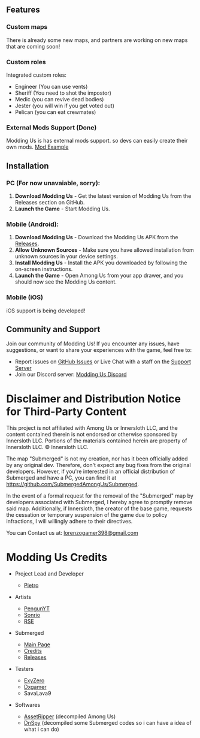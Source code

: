 <!--This project might be put on hold for a while because I'll be working on creating an easy mobile modding environment for Among Us. This environment will have a much simplier codebase to inject the hooks, so the modders can easily port their mods to mobile and pc. You can still go to [this link](https://github.com/OvernightAU/ModdingUs/releases/tag/Not-Release) to download, but please note that this repository may get archived for several reasons.
Some are legal reasons and also because i can't host online servers rn lmao.-->


## Features

### Custom maps
There is already some new maps, and partners are working on new maps that are coming soon!

### Custom roles
Integrated custom roles:
- Engineer (You can use vents)
- Sheriff (You need to shot the impostor)
- Medic (you can revive dead bodies)
- Jester (you will win if you get voted out)
- Pelican (you can eat crewmates)

### External Mods Support (Done)

Modding Us is has external mods support. so devs can easily create their own mods. [Mod Example](https://github.com/OvernightAU/ModdingUs-RoleExample)

## Installation

### PC (For now unavaiable, sorry):

1. **Download Modding Us** - Get the latest version of Modding Us from the Releases section on GitHub.
5. **Launch the Game** - Start Modding Us.

### Mobile (Android):

1. **Download Modding Us** - Download the Modding Us APK from the [Releases](https://github.com/OvernightAU/ModdingUs/releases).
2. **Allow Unknown Sources** - Make sure you have allowed installation from unknown sources in your device settings.
3. **Install Modding Us** - Install the APK you downloaded by following the on-screen instructions.
4. **Launch the Game** - Open Among Us from your app drawer, and you should now see the Modding Us content.

### Mobile (iOS)
iOS support is being developed!

## Community and Support

Join our community of Modding Us! If you encounter any issues, have suggestions, or want to share your experiences with the game, feel free to:

- Report issues on [GitHub Issues](https://github.com/Pietrodjaowjao/ModdingUs/issues) or Live Chat with a staff on the [Support Server](https://discord.gg/gacJbcyuMr)
- Join our Discord server: [Modding Us Discord](https://discord.gg/KRCSmSqgHz)

# Disclaimer and Distribution Notice for Third-Party Content
This project is not affiliated with Among Us or Innersloth LLC, and the content contained therein is not endorsed or otherwise sponsored by Innersloth LLC. Portions of the materials contained herein are property of Innersloth LLC. © Innersloth LLC.

The map "Submerged" is not my creation, nor has it been officially added by any original dev. Therefore, don't expect any bug fixes from the original developers. However, if you're interested in an official distribution of Submerged and have a PC, you can find it at https://github.com/SubmergedAmongUs/Submerged.

In the event of a formal request for the removal of the "Submerged" map by developers associated with Submerged, I hereby agree to promptly remove said map. Additionally, if Innersloth, the creator of the base game, requests the cessation or temporary suspension of the game due to policy infractions, I will willingly adhere to their directives.

You can Contact us at: <a href="mailto:lorenzogamer398@gmail.com" style="color:blue;">lorenzogamer398@gmail.com</a>

# Modding Us Credits
- Project Lead and Developer
  - [Pietro](https://www.youtube.com/@pietro420)

- Artists
  - [PengunYT](https://www.youtube.com/channel/UCXLSJ5exAFpFEA-hqKBC3Bw)
  - [Sonrio](https://www.youtube.com/channel/UCq2mi9fit3RoJAJIP31iKAA)
  - [RSE](https://www.reddit.com/user/rotten_pennis)

- Submerged
  - [Main Page](https://github.com/SubmergedAmongUs/Submerged)
  - [Credits](https://github.com/SubmergedAmongUs/Submerged#credits)
  - [Releases](https://github.com/SubmergedAmongUs/Submerged/releases/)

- Testers
  - [ExyZero](https://www.youtube.com/@wtfexy_)
  - [Dxgamer](https://www.youtube.com/@Dxgamer7405)
  - SavaLava9

- Softwares
  - [AssetRipper](https://github.com/AssetRipper/AssetRipper) (decompiled Among Us)
  - [DnSpy](https://github.com/dnSpy/dnSpy) (decompiled some Submerged codes so i can have a idea of what i can do)
